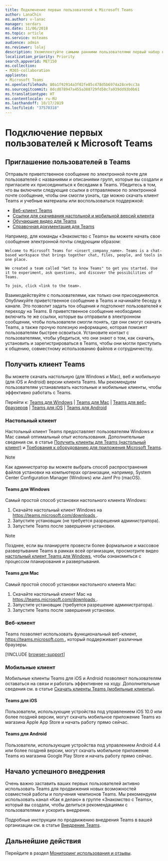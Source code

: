 ```yaml
---
title: Подключение первых пользователей к Microsoft Teams
author: LanaChin
ms.author: v-lanac
manager: serdars
ms.date: 11/06/2018
ms.topic: article
ms.service: msteams
audience: admin
ms.reviewer: lolaj
description: Укомплектуйте самыми ранними пользователями первый набор групп и каналов, созданных вами в Microsoft Teams.
localization_priority: Priority
search.appverid: MET150
ms.collection:
- M365-collaboration
appliesto:
- Microsoft Teams
ms.openlocfilehash: 80a1f92914a3f02fe85c478d5b6974a28ce9cc3a
ms.sourcegitcommit: 0dcd078947a455a388729fd50c7a939dd93b0b61
ms.translationtype: HT
ms.contentlocale: ru-RU
ms.lasthandoff: 10/17/2019
ms.locfileid: "37570318"
---
```

# <a name="onboard-early-adopters-to-microsoft-teams"></a>Подключение первых пользователей к Microsoft Teams

## <a name="invite-users-to-teams"></a>Приглашение пользователей в Teams

Отправьте приветственное сообщение по электронной почте для пользователей с названиями и описаниями групп, которые вы создали и пригласите их присоединиться к беседами в Teams. Убедитесь в том, что вы включили следующие ссылки в отправляемое по электронной почте сообщение, чтобы они смогли узнать, где можно скачать клиент Teams и учебные материалы или воспользоваться поддержкой:
- [Веб-клиент Teams](https://teams.microsoft.com)
- [Ссылки для скачивания настольной и мобильной версий клиента](https://teams.microsoft.com/downloads)
- [Обучающие видео для Teams](https://support.office.com/article/microsoft-teams-video-training-4f108e54-240b-4351-8084-b1089f0d21d7)
- [Справочная документация для Teams](https://support.office.com/teams)

Например, для команды «Знакомство с Teams» вы можете начать свое сообщение электронной почты следующим образом:

   ```
   Welcome to Microsoft Teams for <insert_company_name>. Teams is a chat-based workspace that brings together chat, files, people, and tools in one place. 

   We created a team called "Get to know Teams" to get you started. Use it to experiment, ask questions, and discover the possibilities of Teams. 

   To join, click <link to the team>.
   ```

Взаимодействуйте с пользователями, как только они присоединяются. Опубликуйте приветственное сообщение в Teams и начинайте беседу в канале. Это позволит задать тон общения и подтолкнет пользователей к переходу на Teams. В приветственное сообщение необходимо включить те же ссылки, которые вы отправили в электронном сообщении, чтобы пользователи смогли понять, где они смогут скачать Teams, а также прочую полезную информацию, которая поможет пользователям быстрее освоиться. Установите контакт с пользователями, чтобы убедиться, что они знают о том, как скачать, установить и зарегистрироваться в Teams, чтобы они могли приступить к общению, совместному использованию файлов и сотрудничеству.  

## <a name="get-teams-clients"></a>Получить клиент Teams
Вы можете скачать настольную (для Windows и Mac), веб и мобильную (для iOS и Android) версии клиента Teams. Мы рекомендуем пользователям устанавливать настольные и мобильные клиенты, чтобы эффективно работать с Teams. 

Перейти к: [Teams для Windows](#teams-for-windows) | [Teams для Mac](#teams-for-mac) | [Teams для веб-браузеров](#web-client) | [Teams для iOS](#teams-for-ios)  |  [Teams для Android](#teams-for-android)

### <a name="desktop-client"></a>Настольный клиент

Настольный клиент Teams предоставляет пользователям Windows и Mac самый оптимальный опыт использования. Дополнительные сведения см. в статье [Получить клиенты для Teams (настольный клиент)](https://docs.microsoft.com/MicrosoftTeams/get-clients#desktop-client) и [Требования к оборудованию для приложения Microsoft Teams](https://docs.microsoft.com/MicrosoftTeams/hardware-requirements-for-the-teams-app).

> [!NOTE]
> Как администратор вы можете выбрать способ распространения файлов установки на компьютерах организации, например, System Center Configuration Manager (Windows) или Jamf Pro (macOS).

#### <a name="teams-for-windows"></a>Teams для Windows 
Самый простой способ установки настольного клиента Windows:

1. Скачайте настольный клиент Windows на [ https://teams.microsoft.com/downloads ](https://teams.microsoft.com/downloads).
2. Запустите установщик (не требуется разрешения администратора). 
3. Запустите Teams после завершения установки.

> [!NOTE]
> Позднее, если вы планируете провести более формальное и массовое развертывание Teams в рамках всей организации, просмотрите видео [настольный клиент Teams для Windows](https://aka.ms/teams-clients), чтобы ознакомиться с процессом планирования и развертывания. 

#### <a name="teams-for-mac"></a>Teams для Mac 
Самый простой способ установки настольного клиента Mac:

1. Скачайте настольный клиент Mac на [ https://teams.microsoft.com/downloads ](https://teams.microsoft.com/downloads).
2. Запустите установщик (требуется разрешение администратора). 
3. Запустите Teams после завершения установки.

### <a name="web-client"></a>Веб-клиент
Teams позволяет использовать функциональный веб-клиент, [ https://teams.microsoft.com ](https://teams.microsoft.com), который поддерживает различные браузеры.

[!INCLUDE [browser-support](includes/browser-support.md)]

### <a name="mobile-client"></a>Мобильные клиент

Мобильные клиенты Teams для iOS и Android позволяют пользователям оставаться на связи и работать эффективнее на ходу. Дополнительные сведения см. в статье [Скачать клиенты Teams (мобильные клиенты)](https://docs.microsoft.com/MicrosoftTeams/get-clients#mobile-clients).

#### <a name="teams-for-ios"></a>Teams для iOS 

Пользователи, использующие устройства под управлением iOS 10.0 или более поздней версии, могут скачать мобильное приложение Teams из магазина Apple App Store и начать работу прямо сейчас.  

#### <a name="teams-for-android"></a>Teams для Android 
Пользователи, использующие устройства под управлением Android 4.4 или более поздней версии, могут скачать мобильное приложение Teams из магазина Google Play Store и начать работу прямо сейчас.  

## <a name="drive-initial-adoption"></a>Начало успешного внедрения

Очень важно заставить ваших первых пользователей активно использовать Teams для продвижения новых возможностей совместной работы и получения чемпионов Teams. Мы рекомендуем использовать канал «Как я делаю» в группе «Знакомство с Teams», который вы создали, чтобы делиться рекомендациями с пользователями и ускорить внедрение. 

Подробные инструкции по продвижению внедрения Teams в вашей организации см. в статье [Внедрение Teams](adopt-microsoft-teams-landing-page.md).

## <a name="next-steps"></a>Дальнейшие действия
Перейдите в раздел [Мониторинг использования и отзывы](get-started-with-teams-monitor-usage-and-feedback.md).